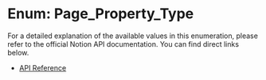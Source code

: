 # Enum: Page_Property_Type

For a detailed explanation of the available values in this enumeration, please refer to the official Notion API documentation. You can find direct links below.

- [API Reference](https://developers.notion.com/reference/page-property-values)
